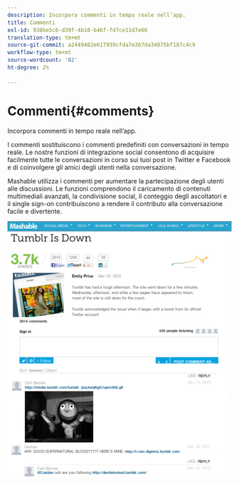 ```yaml
---
description: Incorpora commenti in tempo reale nell’app.
title: Commenti
exl-id: 938be5c6-d39f-4b10-b46f-fd7ce11d7e66
translation-type: tm+mt
source-git-commit: a2449482e617939cfda7e367da34875bf187c4c9
workflow-type: tm+mt
source-wordcount: '82'
ht-degree: 2%

---
```


# Commenti{#comments}

Incorpora commenti in tempo reale nell’app.

I commenti sostituiscono i commenti predefiniti con conversazioni in tempo reale. Le nostre funzioni di integrazione social consentono di acquisire facilmente tutte le conversazioni in corso sui tuoi post in Twitter e Facebook e di coinvolgere gli amici degli utenti nella conversazione.

Mashable utilizza i commenti per aumentare la partecipazione degli utenti alle discussioni. Le funzioni comprendono il caricamento di contenuti multimediali avanzati, la condivisione social, il conteggio degli ascoltatori e il single sign-on contribuiscono a rendere il contributo alla conversazione facile e divertente.

![](assets/CommentsMashable.png)

<!-- 

c_comments_app.dita

 -->
